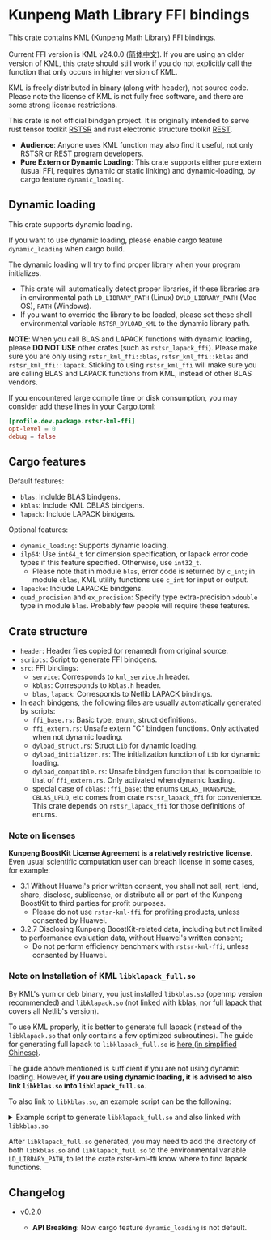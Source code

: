 # Kunpeng Math Library FFI bindings

This crate contains KML (Kunpeng Math Library) FFI bindings.

Current FFI version is KML v24.0.0 ([简体中文](https://www.hikunpeng.com/zh/developer/boostkit/library/detail?subtab=%E6%95%B0%E5%AD%A6%E5%BA%93)). If you are using an older version of KML, this crate should still work if you do not explicitly call the function that only occurs in higher version of KML.

KML is freely distributed in binary (along with header), not source code. Please note the license of KML is not fully free software, and there are some strong license restrictions.

This crate is not official bindgen project. It is originally intended to serve rust tensor toolkit [RSTSR](https://github.com/RESTGroup/rstsr) and rust electronic structure toolkit [REST](https://gitee.com/RESTGroup/rest).

- **Audience**: Anyone uses KML function may also find it useful, not only RSTSR or REST program developers.
- **Pure Extern or Dynamic Loading**: This crate supports either pure extern (usual FFI, requires dynamic or static linking) and dynamic-loading, by cargo feature `dynamic_loading`.

## Dynamic loading

This crate supports dynamic loading.

If you want to use dynamic loading, please enable cargo feature `dynamic_loading` when cargo build.

The dynamic loading will try to find proper library when your program initializes.
- This crate will automatically detect proper libraries, if these libraries are in environmental path `LD_LIBRARY_PATH` (Linux) `DYLD_LIBRARY_PATH` (Mac OS), `PATH` (Windows).
- If you want to override the library to be loaded, please set these shell environmental variable `RSTSR_DYLOAD_KML` to the dynamic library path.

**NOTE**: When you call BLAS and LAPACK functions with dynamic loading, please **DO NOT USE** other crates (such as `rstsr_lapack_ffi`). Please make sure you are only using `rstsr_kml_ffi::blas`, `rstsr_kml_ffi::kblas` and `rstsr_kml_ffi::lapack`. Sticking to using `rstsr_kml_ffi` will make sure you are calling BLAS and LAPACK functions from KML, instead of other BLAS vendors.

If you encountered large compile time or disk consumption, you may consider add these lines in your Cargo.toml:

```toml
[profile.dev.package.rstsr-kml-ffi]
opt-level = 0
debug = false
```

## Cargo features

Default features:

- `blas`: Inclulde BLAS bindgens.
- `kblas`: Include KML CBLAS bindgens.
- `lapack`: Include LAPACK bindgens.

Optional features:

- `dynamic_loading`: Supports dynamic loading.
- `ilp64`: Use `int64_t` for dimension specification, or lapack error code types if this feature specified. Otherwise, use `int32_t`.
    - Please note that in module `blas`, error code is returned by `c_int`; in module `cblas`, KML utility functions use `c_int` for input or output.
- `lapacke`: Include LAPACKE bindgens.
- `quad_precision` and `ex_precision`: Specify type extra-precision `xdouble` type in module `blas`. Probably few people will require these features.

## Crate structure

- `header`: Header files copied (or renamed) from original source.
- `scripts`: Script to generate FFI bindgens.
- `src`: FFI bindings:
    - `service`: Corresponds to `kml_service.h` header.
    - `kblas`: Corresponds to `kblas.h` header.
    - `blas`, `lapack`: Corresponds to Netlib LAPACK bindings.
- In each bindgens, the following files are usually automatically generated by scripts:
    - `ffi_base.rs`: Basic type, enum, struct definitions.
    - `ffi_extern.rs`: Unsafe extern "C" bindgen functions. Only activated when not dynamic loading.
    - `dyload_struct.rs`: Struct `Lib` for dynamic loading.
    - `dyload_initializer.rs`: The initialization function of `Lib` for dynamic loading.
    - `dyload_compatible.rs`: Unsafe bindgen function that is compatible to that of `ffi_extern.rs`. Only activated when dynamic loading.
    - special case of `cblas::ffi_base`: the enums `CBLAS_TRANSPOSE`, `CBLAS_UPLO`, etc comes from crate `rstsr_lapack_ffi` for convenience. This crate depends on `rstsr_lapack_ffi` for those definitions of enums.

### Note on licenses

**Kunpeng BoostKit License Agreement is a relatively restrictive license**. Even usual scientific computation user can breach license in some cases, for example:
- 3.1 Without Huawei's prior written consent, you shall not sell, rent, lend, share, disclose, sublicense, or distribute all or part of the Kunpeng BoostKit to third parties for profit purposes.
    - Please do not use `rstsr-kml-ffi` for profiting products, unless consented by Huawei.
- 3.2.7 Disclosing Kunpeng BoostKit-related data, including but not limited to performance evaluation data, without Huawei's written consent;
    - Do not perform efficiency benchmark with `rstsr-kml-ffi`, unless consented by Huawei.

### Note on Installation of KML `libklapack_full.so`

By KML's yum or deb binary, you just installed `libkblas.so` (openmp version recommended) and `libklapack.so` (not linked with kblas, nor full lapack that covers all Netlib's version).

To use KML properly, it is better to generate full lapack (instead of the `libklapack.so` that only contains a few optimized subroutines). The guide for generating full lapack to `libklapack_full.so` is [here (in simplified Chinese)](https://www.hikunpeng.com/document/detail/zh/kunpengaccel/math-lib/devg-kml/kunpengaccel_kml_0007.html).

The guide above mentioned is sufficient if you are not using dynamic loading. However, **if you are using dynamic loading, it is advised to also link `libkblas.so` into `libklapack_full.so`**.

To also link to `libkblas.so`, an example script can be the following:

<details>
<summary>Example script to generate <code>libklapack_full.so</code> and also linked with <code>libkblas.so</code></summary>

```bash
set -eE

echo "LAPACK_SRC_DIR         ${LAPACK_SRC_DIR:-<undefined>}"
echo "LAPACK_TGZ             ${LAPACK_TGZ:=${HOME}/Downloads/lapack-3.12.0.tar.gz}"
echo "LIBKLAPACK_A           ${LIBKLAPACK_A:=/usr/local/kml/lib/neon/libklapack.a}"
echo "LIBKSERVICE_A          ${LIBKSERVICE_A:=/usr/local/kml/lib/neon/libkservice.a}"
echo "LIBKBLAS_DIR           ${LIBKBLAS_DIR:=/usr/local/kml/lib/neon/kblas/omp}"
echo "ADAPT_DIR              ${ADAPT_DIR:=./lapack_adapt}"
echo "CMAKE_BUILD_TYPE       ${CMAKE_BUILD_TYPE:=Release}"
echo "LIBLAPACK_ADAPT_A      ${LIBLAPACK_ADAPT_A:=liblapack_adapt.a}"
echo "LIBKLAPACK_FULL_SO     ${LIBKLAPACK_FULL_SO:=libklapack_full.so}"
echo "CC                     ${CC:=gcc}"
echo "FC                     ${FC:=gfortran}"

mkdir -p ${ADAPT_DIR}
cd ${ADAPT_DIR}

# build netlib lapack
if [ ! -r "${LAPACK_SRC_DIR}/CMakeLists.txt" ]; then
    mkdir -p netlib
    ( cd netlib ; tar xzpf ${LAPACK_TGZ} )
    LAPACK_SRC_DIR=$(cd netlib/l* ; pwd)
fi

mkdir -p build
cmake_flags=(
    -DCMAKE_BUILD_TYPE=${CMAKE_BUILD_TYPE}
    -DCMAKE_POSITION_INDEPENDENT_CODE=ON
    -DCMAKE_C_COMPILER=${CC}
    -DCMAKE_Fortran_COMPILER=${FC}
    -DCMAKE_RULE_MESSAGES=off
    -DBUILD_DEPRECATED=on
    -DBUILD_TESTING=off
)
( cd build ; cmake ${cmake_flags[*]} ${LAPACK_SRC_DIR} )
( cd build ; make -j )

cp build/lib/liblapack.a ${LIBLAPACK_ADAPT_A}

# get symbols defined both in klapack and netlib lapack
nm -g ${LIBLAPACK_ADAPT_A} | grep 'T ' | grep -oP '\K\w+(?=_$)' | sort | uniq > netlib.sym
nm -g ${LIBKLAPACK_A} | grep 'T ' | grep -oP '\K\w+(?=_$)' | sort | uniq > klapack.sym
comm -12 klapack.sym netlib.sym > comm.sym

# update symbols name of ${LIBLAPACK_ADAPT_A}
while read sym; do
    (
        if ! nm ${LIBLAPACK_ADAPT_A} | grep -qe " T ${sym}_\$"; then
            continue
        fi
        ar x ${LIBLAPACK_ADAPT_A} ${sym}.f.o
        mv ${sym}.f.o ${sym}_netlib.f.o

        objcopy --redefine-sym ${sym}_=${sym}_netlib_ ${sym}_netlib.f.o
    ) &
done < comm.sym
wait
ar d ${LIBLAPACK_ADAPT_A} $(sed -ne 's/$/.f.o/p' comm.sym)
ar d ${LIBLAPACK_ADAPT_A} xerbla.f.o
ar ru ${LIBLAPACK_ADAPT_A} *_netlib.f.o
rm *_netlib.f.o

${FC} -o ${LIBKLAPACK_FULL_SO} -shared -fPIC -Wl,--whole-archive ${LIBKLAPACK_A} ${LIBLAPACK_ADAPT_A} -Wl,--no-whole-archive ${LIBKSERVICE_A} -L${LIBKBLAS_DIR} -lkblas -fopenmp -lpthread -lm
```

</details>

After `libklapack_full.so` generated, you may need to add the directory of both `libkblas.so` and `libklapack_full.so` to the environmental variable `LD_LIBRARY_PATH`, to let the crate rstsr-kml-ffi know where to find lapack functions.

## Changelog

- v0.2.0

    - **API Breaking**: Now cargo feature `dynamic_loading` is not default.
